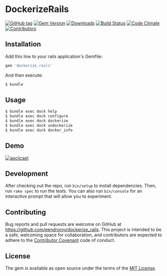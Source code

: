 # DockerizeRails

[![GitHub tag](https://img.shields.io/github/tag/eendroroy/dockerize_rails.svg)](https://github.com/eendroroy/dockerize_rails)
[![Gem Version](https://badge.fury.io/rb/dockerize_rails.svg)](https://rubygems.org/gems/dockerize_rails)
[![Downloads](https://img.shields.io/gem/dt/dockerize_rails.svg)](https://rubygems.org/gems/dockerize_rails)
[![Build Status](https://travis-ci.org/eendroroy/dockerize_rails.svg?branch=master)](https://travis-ci.org/eendroroy/dockerize_rails)
[![Code Climate](https://codeclimate.com/github/eendroroy/dockerize_rails/badges/gpa.svg)](https://codeclimate.com/github/eendroroy/dockerize_rails)
[![Contributors](https://img.shields.io/github/contributors/eendroroy/dockerize_rails.svg)](CONTRIBUTORS.md)

## Installation

Add this line to your rails application's Gemfile:

```ruby
gem 'dockerize_rails'
```

And then execute:
```bash
$ bundle
```

## Usage

```bash
$ bundle exec dock help
$ bundle exec dock configure
$ bundle exec dock dockerize
$ bundle exec dock undockerize
$ bundle exec dock docker_info
```

## Demo

[![asciicast](https://asciinema.org/a/121511.png)](https://asciinema.org/a/121511)

## Development

After checking out the repo, run `bin/setup` to install dependencies. Then, run `rake spec` to run the tests. You can also run `bin/console` for an interactive prompt that will allow you to experiment.


## Contributing

Bug reports and pull requests are welcome on GitHub at https://github.com/eendroroy/dockerize_rails. This project is intended to be a safe, welcoming space for collaboration, and contributors are expected to adhere to the [Contributor Covenant](http://contributor-covenant.org) code of conduct.


## License

The gem is available as open source under the terms of the [MIT License](http://opensource.org/licenses/MIT).

